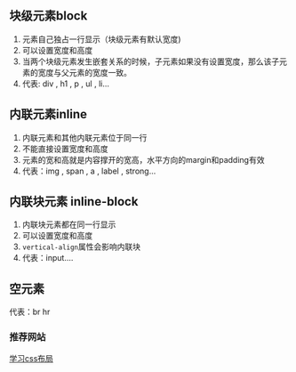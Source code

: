 
## 块级元素block

  1. 元素自己独占一行显示（块级元素有默认宽度)  
  2. 可以设置宽度和高度 
  3. 当两个块级元素发生嵌套关系的时候，子元素如果没有设置宽度，那么该子元素的宽度与父元素的宽度一致。
  4. 代表: div , h1 , p , ul , li...  

## 内联元素inline

  1. 内联元素和其他内联元素位于同一行
  2. 不能直接设置宽度和高度
  3. 元素的宽和高就是内容撑开的宽高，水平方向的margin和padding有效 
  4. 代表：img , span , a , label , strong... 
  
## 内联块元素 inline-block

  1. 内联块元素都在同一行显示
  2. 可以设置宽度和高度
  3. `vertical-align`属性会影响内联块 
  4. 代表：input....

## 空元素
  
  代表：br hr

### 推荐网站
[学习css布局](http://zh.learnlayout.com/)  
